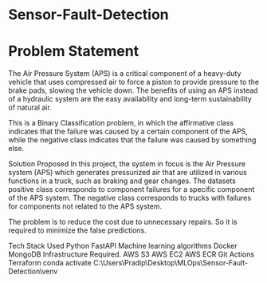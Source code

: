 # Sensor-Fault-Detection


# Problem Statement

The Air Pressure System (APS) is a critical component of a heavy-duty vehicle that uses compressed air to force a piston to provide pressure to the brake pads, slowing the vehicle down. The benefits of using an APS instead of a hydraulic system are the easy availability and long-term sustainability of natural air.

This is a Binary Classification problem, in which the affirmative class indicates that the failure was caused by a certain component of the APS, while the negative class indicates that the failure was caused by something else.

Solution Proposed
In this project, the system in focus is the Air Pressure system (APS) which generates pressurized air that are utilized in various functions in a truck, such as braking and gear changes. The datasets positive class corresponds to component failures for a specific component of the APS system. The negative class corresponds to trucks with failures for components not related to the APS system.


The problem is to reduce the cost due to unnecessary repairs. So it is required to minimize the false predictions.


Tech Stack Used
Python
FastAPI
Machine learning algorithms
Docker
MongoDB
Infrastructure Required.
AWS S3
AWS EC2
AWS ECR
Git Actions
Terraform
conda activate C:\Users\Pradip\Desktop\MLOps\Sensor-Fault-Detection\venv
